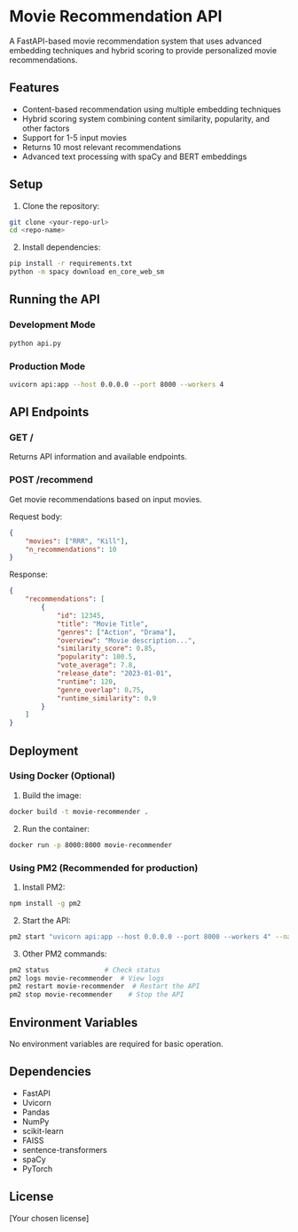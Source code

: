 # Movie Recommendation API

A FastAPI-based movie recommendation system that uses advanced embedding techniques and hybrid scoring to provide personalized movie recommendations.

## Features

- Content-based recommendation using multiple embedding techniques
- Hybrid scoring system combining content similarity, popularity, and other factors
- Support for 1-5 input movies
- Returns 10 most relevant recommendations
- Advanced text processing with spaCy and BERT embeddings

## Setup

1. Clone the repository:
```bash
git clone <your-repo-url>
cd <repo-name>
```

2. Install dependencies:
```bash
pip install -r requirements.txt
python -m spacy download en_core_web_sm
```

## Running the API

### Development Mode
```bash
python api.py
```

### Production Mode
```bash
uvicorn api:app --host 0.0.0.0 --port 8000 --workers 4
```

## API Endpoints

### GET /
Returns API information and available endpoints.

### POST /recommend
Get movie recommendations based on input movies.

Request body:
```json
{
    "movies": ["RRR", "Kill"],
    "n_recommendations": 10
}
```

Response:
```json
{
    "recommendations": [
        {
            "id": 12345,
            "title": "Movie Title",
            "genres": ["Action", "Drama"],
            "overview": "Movie description...",
            "similarity_score": 0.85,
            "popularity": 100.5,
            "vote_average": 7.8,
            "release_date": "2023-01-01",
            "runtime": 120,
            "genre_overlap": 0.75,
            "runtime_similarity": 0.9
        }
    ]
}
```

## Deployment

### Using Docker (Optional)
1. Build the image:
```bash
docker build -t movie-recommender .
```

2. Run the container:
```bash
docker run -p 8000:8000 movie-recommender
```

### Using PM2 (Recommended for production)
1. Install PM2:
```bash
npm install -g pm2
```

2. Start the API:
```bash
pm2 start "uvicorn api:app --host 0.0.0.0 --port 8000 --workers 4" --name "movie-recommender"
```

3. Other PM2 commands:
```bash
pm2 status              # Check status
pm2 logs movie-recommender  # View logs
pm2 restart movie-recommender  # Restart the API
pm2 stop movie-recommender    # Stop the API
```

## Environment Variables

No environment variables are required for basic operation.

## Dependencies

- FastAPI
- Uvicorn
- Pandas
- NumPy
- scikit-learn
- FAISS
- sentence-transformers
- spaCy
- PyTorch

## License

[Your chosen license] 